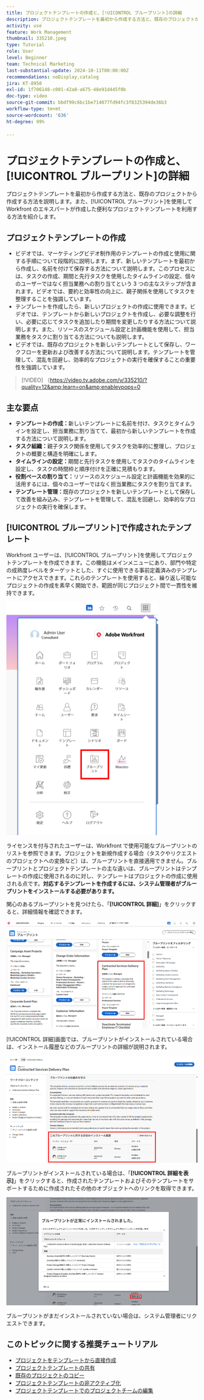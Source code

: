 ```yaml
---
title: プロジェクトテンプレートの作成と、[!UICONTROL ブループリント]の詳細
description: プロジェクトテンプレートを最初から作成する方法と、既存のプロジェクトから作成する方法を説明します。また、[!UICONTROL ブループリント]を使用して Workfront のエキスパートが作成した便利なプロジェクトテンプレートの世界にアクセスする方法を紹介します。
activity: use
feature: Work Management
thumbnail: 335210.jpeg
type: Tutorial
role: User
level: Beginner
team: Technical Marketing
last-substantial-update: 2024-10-11T00:00:00Z
recommendations: noDisplay,catalog
jira: KT-8950
exl-id: 1f706148-c001-42a8-a675-48e91d445f0b
doc-type: video
source-git-commit: bbdf99c6bc1be714077fd94fc3f8325394de36b3
workflow-type: tm+mt
source-wordcount: '636'
ht-degree: 99%

---
```


# プロジェクトテンプレートの作成と、[!UICONTROL ブループリント]の詳細


プロジェクトテンプレートを最初から作成する方法と、既存のプロジェクトから作成する方法を説明します。また、[!UICONTROL ブループリント]を使用して Workfront のエキスパートが作成した便利なプロジェクトテンプレートを利用する方法を紹介します。

## プロジェクトテンプレートの作成

* ビデオでは、マーケティングビデオ制作用のテンプレートの作成と使用に関する手順について段階的に説明します。まず、新しいテンプレートを最初から作成し、名前を付けて保存する方法について説明します。このプロセスには、タスクの作成、期間と先行タスクを使用したタイムラインの設定、個々のユーザーではなく担当業務への割り当てという 3 つの主なステップが含まれます。ビデオでは、要約と効率性の向上に、親子関係を使用してタスクを整理することを強調しています。
* テンプレートを作成したら、新しいプロジェクトの作成に使用できます。ビデオでは、テンプレートから新しいプロジェクトを作成し、必要な調整を行い、必要に応じてタスクを追加したり期間を変更したりする方法について説明します。また、リソースのスケジュール設定と計画機能を使用して、担当業務をタスクに割り当てる方法についても説明します。
* ビデオでは、既存のプロジェクトを新しいテンプレートとして保存し、ワークフローを更新および改善する方法について説明します。テンプレートを管理して、混乱を回避し、効率的なプロジェクトの実行を確保することの重要性を強調しています。

>[!VIDEO] （https://video.tv.adobe.com/v/335210/?quality=12&amp;learn=on&amp;enablevpops=0

## 主な要点

* **テンプレートの作成：**&#x200B;新しいテンプレートに名前を付け、タスクとタイムラインを設定し、担当業務に割り当てて、最初から新しいテンプレートを作成する方法について説明します。
* **タスク組織：**&#x200B;親子タスク関係を使用してタスクを効率的に整理し、プロジェクトの概要と構造を明確にします。
* **タイムラインの設定：**&#x200B;期間と先行タスクを使用してタスクのタイムラインを設定し、タスクの時間枠と順序付けを正確に見積もります。
* **役割ベースの割り当て：**&#x200B;リソースのスケジュール設定と計画機能を効果的に活用するには、個々のユーザーではなく担当業務にタスクを割り当てます。
* **テンプレート管理：**&#x200B;既存のプロジェクトを新しいテンプレートとして保存して改善を組み込み、テンプレートを管理して、混乱を回避し、効率的なプロジェクトの実行を確保します。


## [!UICONTROL ブループリント]で作成されたテンプレート

Workfront ユーザーは、[!UICONTROL ブループリント]を使用してプロジェクトテンプレートを作成できます。この機能はメインメニューにあり、部門や特定の成熟度レベルをターゲットとした、すぐに使用できる事前定義済みのテンプレートにアクセスできます。これらのテンプレートを使用すると、繰り返し可能なプロジェクトの作成を素早く開始でき、範囲が同じプロジェクト間で一貫性を維持できます。

![メインメニューのブループリント](assets/pt-blueprints-01.png)

ライセンスを付与されたユーザーは、Workfront で使用可能なブループリントのリストを参照できます。プロジェクトを新規作成する場合（タスクやリクエストのプロジェクトへの変換など）は、ブループリントを直接適用できません。ブループリントとプロジェクトテンプレートの主な違いは、ブループリントはテンプレートの作成に使用されるのに対し、テンプレートはプロジェクトの作成に使用される点です。**対応するテンプレートを作成するには、システム管理者がブループリントをインストールする必要があります。**

関心のあるブループリントを見つけたら、「**[!UICONTROL 詳細]**」をクリックすると、詳細情報を確認できます。

![ブループリントのリスト](assets/pt-blueprints-02.png)

[!UICONTROL 詳細]画面では、ブループリントがインストールされている場合は、インストール履歴などのブループリントの詳細が説明されます。

![ブループリントの使用に関する詳細](assets/pt-blueprints-03.png)

ブループリントがインストールされている場合は、「**[!UICONTROL 詳細を表示]**」をクリックすると、作成されたテンプレートおよびそのテンプレートをサポートするために作成されたその他のオブジェクトへのリンクを取得できます。

![ブループリントのインストールに関する詳細](assets/pt-blueprints-04.png)

ブループリントがまだインストールされていない場合は、システム管理者にリクエストできます。

## このトピックに関する推奨チュートリアル

* [プロジェクトをテンプレートから直接作成](/help/manage-work/create-and-manage-project-templates/create-a-project-directly-from-a-template.md)
* [プロジェクトテンプレートの共有](/help/manage-work/create-and-manage-project-templates/share-a-project-template.md)
* [既存のプロジェクトのコピー](/help/manage-work/manage-projects/copy-an-existing-project.md)
* [プロジェクトテンプレートの非アクティブ化](/help/manage-work/create-and-manage-project-templates/deactivate-a-project-template.md)
* [プロジェクトテンプレートでのプロジェクトチームの編集](/help/manage-work/create-and-manage-project-templates/edit-the-project-team-in-a-project-template.md)
